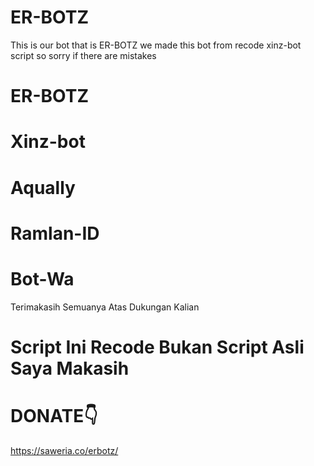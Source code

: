 # ER-BOTZ
This is our bot that is ER-BOTZ we made this bot from recode xinz-bot script so sorry if there are mistakes



# ER-BOTZ
# Xinz-bot
# Aqually
# Ramlan-ID
# Bot-Wa
 Terimakasih Semuanya Atas Dukungan Kalian

# Script Ini Recode Bukan Script Asli Saya Makasih
# DONATE👇
https://saweria.co/erbotz/
